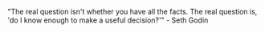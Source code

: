 "The real question isn't whether you have all the facts. The real question is, 'do I know enough to make a useful decision?'" - Seth Godin
